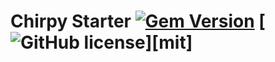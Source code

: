 # Chirpy Starter [![Gem Version](https://img.shields.io/gem/v/jekyll-theme-chirpy)](https://rubygems.org/gems/jekyll-theme-chirpy) [![GitHub license](https://img.shields.io/github/license/cotes2020/chirpy-starter.svg?color=blue)][mit]
[chirpy]: https://github.com/cotes2020/jekyll-theme-chirpy/
[use-template]: https://github.com/cotes2020/chirpy-starter/generate
